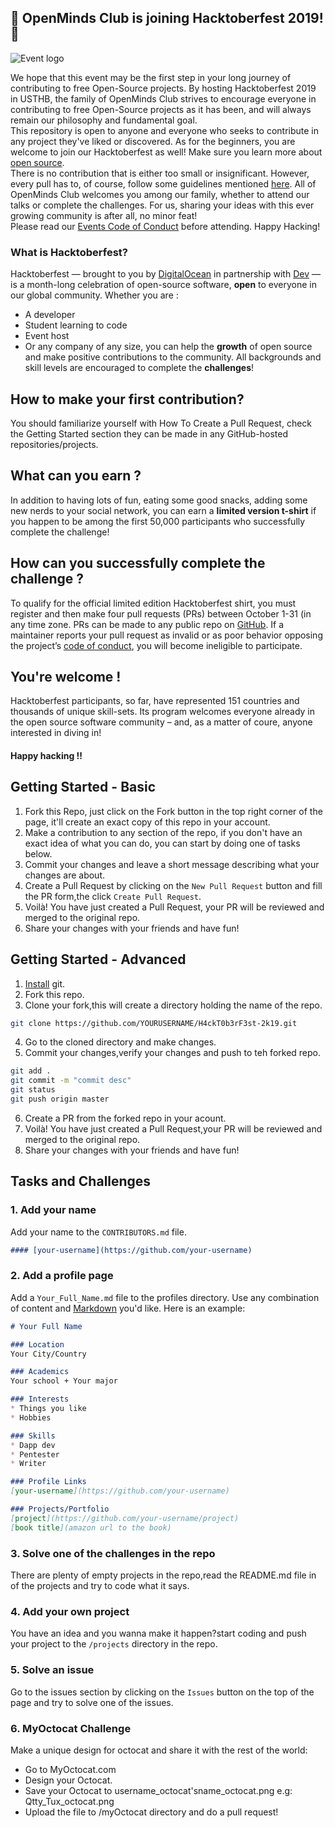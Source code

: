 ## 🎃 OpenMinds Club is joining Hacktoberfest 2019! 🎃 ##

![Event logo](https://www.pixenli.com/image/eNnSurAg)
​
  
  We hope that this event may be the first step in your long journey of contributing to free Open-Source projects.
  By hosting Hacktoberfest 2019 in USTHB, the family of OpenMinds Club strives to encourage everyone in contributing to free Open-Source projects as it has been, and will always remain our philosophy and fundamental goal.<br/> This repository is open to anyone and everyone who seeks to contribute in any project they've liked or discovered. As for the beginners, you are welcome to join our Hacktoberfest as well! Make sure you learn more about [open source](https://github.com/open-source).<br/>
  There is no contribution that is either too small or insignificant. However, every pull has to, of course, follow some guidelines mentioned [here](https://hacktoberfest.digitalocean.com/details#quality-standards). All of OpenMinds Club welcomes you among our family, whether to attend our talks or complete the challenges. For us, sharing your ideas with this ever growing community is after all, no minor feat!<br/>
  Please read our [Events Code of Conduct](https://docs.google.com/document/d/1gFKOhyUqMZzrZcbq8A_TpO5x9J9HK6agv70awCH8pyI/edit) before attending.
  Happy Hacking!

### What is Hacktoberfest? ###
  Hacktoberfest — brought to you by [DigitalOcean](https://www.digitalocean.com/) in partnership with [Dev](https://dev.to/) — is a month-long celebration of open-source software, **open** to everyone in our global community.
Whether you are :<br/>
* A developer
* Student learning to code
* Event host
* Or any company of any size,
you can help the **growth** of open source and make positive contributions to the community. All backgrounds and skill levels are encouraged to complete the **challenges**!
​
## How to make your first contribution?
  You should familiarize yourself with How To Create a Pull Request, check the Getting Started section they can be made in any GitHub-hosted repositories/projects.
​
## What can you earn ?
  In addition to having lots of fun, eating some good snacks, adding some new nerds to your social network, you can earn a **limited version t-shirt** if you happen to be among the first 50,000 participants who successfully complete the challenge!
​
## How can you successfully complete the challenge ?
  To qualify for the official limited edition Hacktoberfest shirt, you must register and then make four pull requests (PRs) between October 1-31 (in any time zone. PRs can be made to any public repo on [GitHub](https://github.com/). If a maintainer reports your pull request as invalid or as poor behavior opposing the project’s [code of conduct](https://docs.google.com/document/d/1gFKOhyUqMZzrZcbq8A_TpO5x9J9HK6agv70awCH8pyI/edit), you will become ineligible to participate.
​
## You're welcome !
  Hacktoberfest participants, so far, have represented 151 countries and thousands of unique skill-sets. Its program welcomes everyone already in the open source software community – and, as a matter of coure, anyone interested in diving in!
​
#### Happy hacking !!

## Getting Started - Basic
1. Fork this Repo, just click on the Fork button in the top right corner of the page, it'll create an exact copy of this repo in your account.
2. Make a contribution to any section of the repo, if you don't have an exact idea of what you can do, you can start by doing one of tasks below.
3. Commit your changes and leave a short message describing what your changes are about.
4. Create a Pull Request by clicking on the `New Pull Request` button and fill the PR form,the click `Create Pull Request`.
5. Voilà! You have just created a Pull Request, your PR will be reviewed and merged to the original repo.
6. Share your changes with your friends and have fun!

## Getting Started - Advanced
1. [Install](https://git-scm.com) git.
2. Fork this repo.
3. Clone your fork,this will create a directory holding the name of the repo.
``` bash
git clone https://github.com/YOURUSERNAME/H4ckT0b3rF3st-2k19.git
```
4. Go to the cloned directory and make changes.
5. Commit your changes,verify your changes and push to teh forked repo.
``` bash
git add .
git commit -m "commit desc"
git status
git push origin master
``` 
6. Create a PR from the forked repo in your acount.
7. Voilà! You have just created a Pull Request,your PR will be reviewed and merged to the original repo.
8. Share your changes with your friends and have fun!

## Tasks and Challenges

### 1. Add your name
Add your name to the `CONTRIBUTORS.md` file.
``` markdown
#### [your-username](https://github.com/your-username)
``` 
### 2. Add a profile page
Add a `Your_Full_Name.md` file to the profiles directory. Use any combination of content and [Markdown](https://guides.github.com/features/mastering-markdown/) you'd like. Here is an example:
```markdown
# Your Full Name

### Location
Your City/Country

### Academics
Your school + Your major

### Interests
* Things you like
* Hobbies

### Skills
* Dapp dev
* Pentester
* Writer

### Profile Links
[your-username](https://github.com/your-username)

### Projects/Portfolio
[project](https://github.com/your-username/project)
[book title](amazon url to the book)
```

### 3. Solve one of the challenges in the repo
There are plenty of empty projects in the repo,read the README.md file in of the projects and try to code what it says.

### 4. Add your own project
You have an idea and you wanna make it happen?start coding and push your project to the `/projects` directory in the repo.

### 5. Solve an issue
Go to the issues section by clicking on the `Issues` button on the top of the page and try to solve one of the issues.

### 6. MyOctocat Challenge
Make a unique design for octocat and share it with the rest of the world:
* Go to MyOctocat.com
* Design your Octocat.
* Save your Octocat to username_octocat'sname_octocat.png e.g: Qtty_Tux_octocat.png
* Upload the file to /myOctocat directory and do a pull request!

